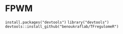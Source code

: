 # FPWM

`install.packages("devtools")`
`library("devtools")`
`devtools::install_github("benoukraflab/TFregulomeR")`
